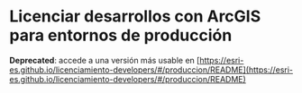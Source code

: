 # Licenciar desarrollos con ArcGIS para entornos de producción

**Deprecated**: accede a una versión más usable en [https://esri-es.github.io/licenciamiento-developers/#/produccion/README](https://esri-es.github.io/licenciamiento-developers/#/produccion/README)
